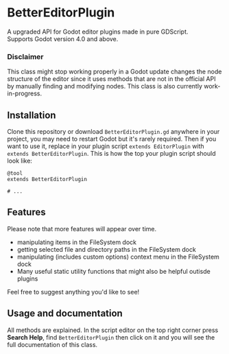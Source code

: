 # BetterEditorPlugin
A upgraded API for Godot editor plugins made in pure GDScript.  
Supports Godot version 4.0 and above.
### Disclaimer
This class might stop working properly in a Godot update changes the node structure of the editor since it uses methods that are not in the official API by manually finding and modifying nodes. This class is also currently work-in-progress.

## Installation
Clone this repository or download `BetterEditorPlugin.gd` anywhere in your project, you may need to restart Godot but it's rarely required. 
Then if you want to use it, replace in your plugin script `extends EditorPlugin` with `extends BetterEditorPlugin`. This is how the top your plugin script should look like:  
```gdscript
@tool
extends BetterEditorPlugin

# ...
```
## Features
Please note that more features will appear over time.  
- manipulating items in the FileSystem dock
- getting selected file and directory paths in the FileSystem dock
- manipulating (includes custom options) context menu in the FileSystem dock
- Many useful static utility functions that might also be helpful outisde plugins

Feel free to suggest anything you'd like to see!

## Usage and documentation
All methods are explained. In the script editor on the top right corner press **Search Help**, find `BetterEditorPlugin` then click on it and you will see the full documentation of this class.
